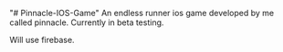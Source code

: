 "# Pinnacle-IOS-Game" 
An endless runner ios game developed by me called pinnacle. Currently in beta testing.

Will use firebase.
